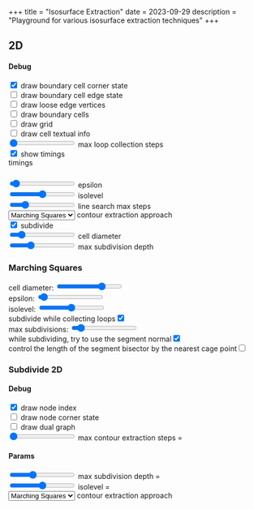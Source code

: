 +++
title = "Isosurface Extraction"
date = 2023-09-29
description = "Playground for various isosurface extraction techniques"
+++

## 2D

<section id="isosurface-extraction-2d-content">
  <section class="controls">
     <h4>Debug</h4>
    <div class="indent">
      <div class="debugDrawNodeCornerState-control control">
        <input type="checkbox" value="1" checked /> draw boundary cell corner state
      </div>
      <div class="debugDrawNodeEdgeState-control control">
        <input type="checkbox" value="1" /> draw boundary cell edge state
      </div>
      <div class="debugDrawLooseEdgeVertices-control control">
        <input type="checkbox" value="1" /> draw loose edge vertices
      </div>
      <div class="debugDrawBoundaryCells-control control">
        <input type="checkbox" value="1" /> draw boundary cells
      </div>
      <div class="debugDrawGrid-control control">
        <input type="checkbox" value="1" /> draw grid
      </div>
      <div class="debugDrawCellTextualInfo-control control">
        <input type="checkbox" value="1" /> draw cell textual info
      </div>
      <div class="debugLoopCollectionMaxSteps-control control">
        <input type="range" min="-1" max="500" value="-1"> max loop collection steps
        <output></output>
      </div>
    </div>
    <div class="debugPerformance-control control">
      <input type="checkbox" value="1" checked> show timings
      <div class="performance-output shownBy-debugPerformance">
        timings
        <code><pre></pre></code>
      </div>
    </div>
    <div class="epsilon-control control">
      <input type="range" min="0.1" max="10" value="0.5" step="0.1"> epsilon
      <output></output>
    </div>
    <div class="isolevel-control control">
      <input type="range" min="-500" max="500" value="0.0" step="0.1"> isolevel
      <output></output>
    </div>
    <div class="lineSearchMaxSteps-control control">
      <input type="range" min="0" max="100" value="20"> line search max steps
      <output></output>
    </div>
    <div class="contourExtractionApproach-control control">
      <select>
          <option value="marching-squares">Marching Squares</option>
          <option value="dual-contouring">Dual Contouring</option>
          <!-- <option value="surface-nets">Surface Nets (WIP)</option> -->
      </select>
      contour extraction approach
    </div>
    <div class="performSubdivision-control control">
      <input type="checkbox" value="1" checked >
      subdivide
    </div>
    <div class="cellDiameter-control control hiddenBy-performSubdivision">
      <input type="range" min="2" max="9" value="3"> cell diameter
      <output></output>
    </div>
    <div class="maxSubdivisionDepth-control control shownBy-performSubdivision">
      <input type="range" min="2" max="12" value="5"> max subdivision depth
      <output></output>
    </div>
  </section>
  <section class="center-align">
    <canvas width="1024" height="1024"></canvas>
  </section>
  <script type="module" src="2d/isosurface-extraction-2d.js"></script>
</section>

### Marching Squares
<section id="marching-squares-content">
  <section class="controls">
    <div class="cellDiameter-control control">
      cell diameter: <input type="range" min="2" max="9" value="7">
      <output></output>
    </div>
    <div class="epsilon-control control">
      epsilon: <input type="range" min="0.1" max="10" value="0.5" step="0.1">
      <output></output>
    </div>
    <div class="isolevel-control control">
      isolevel: <input type="range" min="-500" max="500" value="0.0" step="0.1">
      <output></output>
    </div>
    <div class="subdivideWhileCollectingLoops-control control">
      subdivide while collecting loops<input type="checkbox" value="1" checked />
    </div>
    <section class="indent">
      <div class="subdivideWhileCollectingLoopsMaxSubdivisions-control control">
        max subdivisions: <input type="range" min="0" max="100" value="10">
        <output></output>
      </div>
      <div class="subdivideWhileCollectingLoopsUseSegmentBisector-control control">
        while subdividing, try to use the segment normal<input type="checkbox" value="1" checked />
      </div>
      <div class="subdivideWhileCollectingLoopsUseBestCagePoint-control control">
        control the length of the segment bisector by the nearest cage point<input type="checkbox" value="1" />
      </div>
    </section>
  </section>
  <section class="center-align">
    <canvas width="1024" height="1024"></canvas>
  </section>
  <script type="module" src="old-marching-squares.js"></script>
</section>

### Subdivide 2D
<section id="subdivide-2d-content">
  <section class="controls">
    <h4>Debug</h4>
    <div class="indent">
      <div class="debugDrawNodeIndex-control control">
        <input type="checkbox" value="1" checked />
        <label>draw node index</label>
      </div>
      <div class="debugDrawNodeCornerState-control control">
        <input type="checkbox" value="1" /> draw node corner state
      </div>
      <div class="debugDrawDualGraph-control control">
        <input type="checkbox" value="1" /> draw dual graph
      </div>
      <div class="maxExtractionSteps-control control">
        <input type="range" min="-1" max="5000" value="-1"> max contour extraction steps =
        <output></output>
      </div>
    </div>
    <h4>Params</h4>
    <div class="indent">
      <div class="maxDepth-control control">
        <input type="range" min="0" max="15" value="5"> max subdivision depth =
        <output></output>
      </div>
      <div class="isolevel-control control">
        <input type="range" min="-500" max="500" value="0.0" step="0.1"> isolevel =
        <output></output>
      </div>
      <div class="contourExtractionApproach-control control">
        <select>
            <option value="marching-squares">Marching Squares</option>
            <option value="dual-contouring">Dual Contouring</option>
        </select>
        contour extraction approach
        <output></output>
      </div>
    </div>
  </section>
  <section class="center-align">
    <canvas width="1024" height="1024"></canvas>
  </section>
  <script type="module" src="old-subdivide.js"></script>
</section>